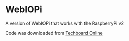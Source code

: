 WebIOPi
========
A version of WebIOPi that works with the RaspberryPi v2

Code was downloaded from [Techboard Online](http://www.techboard-online.de/thread-32-post-76.html#pid76)
